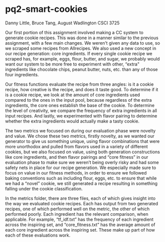# pq2-smart-cookies

Danny Little, Bruce Tang, August Wadlington
CSCI 3725

Our first portion of this assignment involved making a CC system to generate cookie recipes. This was done in a manner similar to the previous assignment, with a few main changes. We weren't given any data to use, so we scraped some recipes from Allrecipes.
We also used a new concept in our recipe generation: core ingredients. If every single cookie recipe we scraped has, for example, eggs, flour, butter, and sugar, we probably would want our system to be more free to experiment with other, “extra" ingredients like chocolate chips, peanut butter, nuts, etc. than any of those four ingredients.

Our fitness functions evaluate the recipe from three angles: is it a cookie recipe, how creative is the recipe, and does it taste good. To determine if it is a cookie recipe, we look at the amount of core ingredients used compared to the ones in the input pool, because regardless of the extra ingredients, the core ones establish the base of the cookie. To determine the level of creativity, we compare the frequency of extra ingredients in all input recipes. And lastly, we experimented with flavor pairing to determine whether the extra ingredients would actually make a tasty cookie.

The two metrics we focused on during our evaluation phase were novelty and value. We chose these two metrics, firstly novelty, as we wanted our generator to give us something unique, using flavor combinations that were more unorthodox and pulled from flavors used in a variety of different cookies, but we also focused on value, using both generation constructions like core ingredients, and then flavor pairings and “core fitness” in our evaluation phase to make sure we weren’t being overly risky and had some safety nets in place for our recipe generation. We especially made sure to focus on value in our fitness methods, in order to ensure we followed baking conventions such as including flour, eggs, etc. to ensure that while we had a “novel” cookie, we still generated a recipe resulting in something falling under the cookie classification.

In the metrics folder, there are three files, each of which gives insight into the way we evaluated cookie recipes. Each has output from two generated recipes, one of which performed well on the metric, the other of which performed poorly. Each ingredient has the relevant comparison, when applicable. For example, “tf_idf.txt” has the frequency of each ingredient across the inspiring set, and “core_fitness.txt” has the average amount of each core ingredient across the inspiring set. These make up part of how each of these evaluations work.
